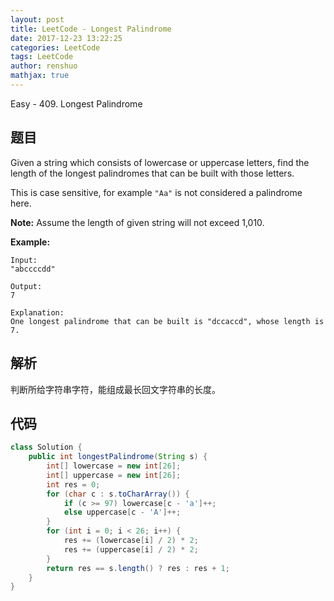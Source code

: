 ```yaml
---
layout: post
title: LeetCode - Longest Palindrome
date: 2017-12-23 13:22:25
categories: LeetCode
tags: LeetCode
author: renshuo
mathjax: true
---
```


Easy - 409. Longest Palindrome

<!--more-->

## 题目

Given a string which consists of lowercase or uppercase letters, find the length of the longest palindromes that can be built with those letters.

This is case sensitive, for example `"Aa"` is not considered a palindrome here.

**Note:**
Assume the length of given string will not exceed 1,010.

**Example:**

```
Input:
"abccccdd"

Output:
7

Explanation:
One longest palindrome that can be built is "dccaccd", whose length is 7.
```

## 解析

判断所给字符串字符，能组成最长回文字符串的长度。

## 代码

``` java
class Solution {
    public int longestPalindrome(String s) {
        int[] lowercase = new int[26];
        int[] uppercase = new int[26];
        int res = 0;
        for (char c : s.toCharArray()) {
            if (c >= 97) lowercase[c - 'a']++;
            else uppercase[c - 'A']++;
        }
        for (int i = 0; i < 26; i++) {
            res += (lowercase[i] / 2) * 2;
            res += (uppercase[i] / 2) * 2;
        }
        return res == s.length() ? res : res + 1;
    }
}
```